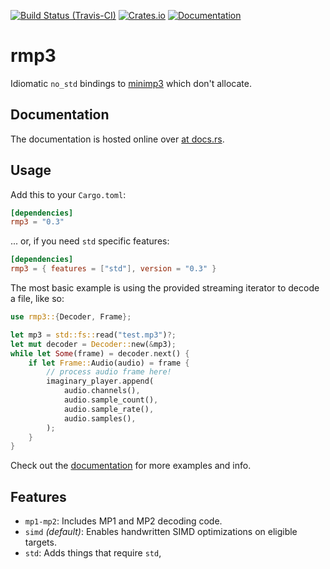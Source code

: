 [![Build Status (Travis-CI)](https://travis-ci.com/notviri/rmp3.svg?branch=trunk)](https://travis-ci.com/notviri/rmp3)
[![Crates.io](https://img.shields.io/crates/v/rmp3)](https://crates.io/crates/rmp3)
[![Documentation](https://docs.rs/rmp3/badge.svg)](https://docs.rs/rmp3)

# rmp3
Idiomatic `no_std` bindings to [minimp3](https://github.com/lieff/minimp3) which don't allocate.

## Documentation

The documentation is hosted online over [at docs.rs](https://docs.rs/rmp3/).

## Usage

Add this to your `Cargo.toml`:

```toml
[dependencies]
rmp3 = "0.3"
```

... or, if you need `std` specific features:
```toml
[dependencies]
rmp3 = { features = ["std"], version = "0.3" }
```

The most basic example is using the provided streaming iterator to decode a file, like so:

```rust
use rmp3::{Decoder, Frame};

let mp3 = std::fs::read("test.mp3")?;
let mut decoder = Decoder::new(&mp3);
while let Some(frame) = decoder.next() {
    if let Frame::Audio(audio) = frame {
        // process audio frame here!
        imaginary_player.append(
            audio.channels(),
            audio.sample_count(),
            audio.sample_rate(),
            audio.samples(),
        );
    }
}
```

Check out the [documentation](#Documentation) for more examples and info.

## Features
- `mp1-mp2`: Includes MP1 and MP2 decoding code.
- `simd` *(default)*: Enables handwritten SIMD optimizations on eligible targets.
- `std`: Adds things that require `std`,
